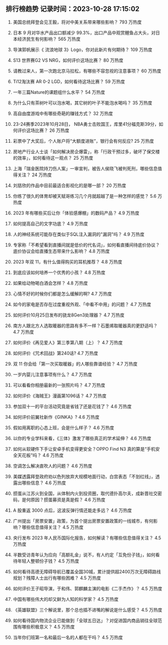 
## 排行榜趋势 记录时间：2023-10-28 17:15:02
  
  1. 美国总统拜登会见王毅，将对中美关系带来哪些影响？ 793 万热度
    
  2. 日本 9 月对华水产品出口额减少 99.3%，出口产品中观赏鲤鱼占大头，对日本经济民生有何影响？ 565 万热度
    
  3. 导演郭帆展示《 流浪地球 3》Logo，你对此新片有何期待？ 109 万热度
    
  4. S13 世界赛G2 VS NRG，如何评价这场比赛？ 80 万热度
    
  5. 请教过来人，第一次跑北京马拉松，有哪些不容忽视的注意事项？ 60 万热度
    
  6. Ti12淘汰赛 AR 0-2 LGD，如何看待这场比赛？ 59 万热度
    
  7. 一年三篇Nature的课题组什么水平？ 54 万热度
    
  8. 为什么只有茶树叶可以泡水喝，其它树的叶子不能泡水喝吗？ 35 万热度
    
  9. 高自由度游戏中有哪些奇葩的赚钱方式？ 32 万热度
    
  10. 23-24赛季2023年10月28日， NBA勇士击败国王，库里41分福克斯39分，如何评价这场比赛？ 26 万热度
    
  11. 彩票中了大奖后，个人账户将“大额度进账”，银行会有何反应? 25 万热度
    
  12. 房地产行业人士谈「如何解决房企爆雷」，称「行政干预过多，破坏了保交楼的效率」，如何看待这一观点？ 25 万热度
    
  13. 上海「瑞金医院持刀伤人案」一审宣判，被告人侯晓飞被判死刑，哪些信息值得关注？ 24 万热度
    
  14. 刘慈欣的作品中目前最适合影视化的是哪一部？ 20 万热度
    
  15. 你练了很久的体育却被天赋哥练习几个月就超越了是一种怎样的感觉？ 5.6 万热度
    
  16. 2023 年有哪些买后让你「体验感爆棚」的数码产品？ 4.9 万热度
    
  17. 如何提高自己的文字功底？ 4.9 万热度
    
  18. 人的神经系统可能存在类似于SQL注入漏洞的"漏洞"吗？ 4.9 万热度
    
  19. 专家称「不希望看到直播间就是低价的代名词」，如何看直播间待底价协议？底价协议会给直播生态带来什么影响？ 4.8 万热度
    
  20. 2023 年双 11，有什么值得购买的耳机推荐？ 4.8 万热度
    
  21. 到底应该如何培养一个优秀的小孩？ 4.8 万热度
    
  22. 如果给动物喝白酒会怎样？ 4.8 万热度
    
  23. 心情不好的时候你们都是怎么缓解的啊? 4.7 万热度
    
  24. 如今的家电是否存在过度重视外观、「中看不中用」的问题？ 4.7 万热度
    
  25. 如何评价10月25日发布的骁龙8Gen3处理器？ 4.7 万热度
    
  26. 南方人跟北方人选取暖器的思路有多不一样？石墨烯取暖器真的更舒适吗？ 4.7 万热度
    
  27. 如何评价《再见爱人》第三季第八期（上）？ 4.7 万热度
    
  28. 如何评价《咒术回战》第240话? 4.7 万热度
    
  29. 双 11 你会给「第一次买取暖器」的人哪些靠谱经验？ 4.7 万热度
    
  30. 一岁内婴儿注意事项有什么？ 4.7 万热度
    
  31. 可以看看你相册最新的一张照片吗？ 4.7 万热度
    
  32. 如何评价《海贼王》漫画第1096话？ 4.7 万热度
    
  33. 参加双十一的平台活动究竟是省钱了还是花钱了？ 4.6 万热度
    
  34. 如何评价前翼社新作《GINKA》? 4.6 万热度
    
  35. 假如用离职的心态上班，会是什么样子？ 4.6 万热度
    
  36. 以你的专业学科来看，《三体》激发了哪些真正的学术延伸？ 4.6 万热度
    
  37. 如何从软硬件下手让安卓手机变得更安全？OPPO Find N3 真的算是“手机安全天花板”吗？ 4.6 万热度
    
  38. 空调怎么解决直吹人的问题？ 4.6 万热度
    
  39. 美媒透露拜登政府劝以色列放弃大规模地面行动，白宫表态「不划红线」，透露出哪些信息？ 4.6 万热度
    
  40. 掼蛋从江苏火到全国，从体制内火到投资圈，取代德扑高尔夫，成新晋社交密码，是何原因？掼蛋募资是真是假？ 4.6 万热度
    
  41. A 股重返 3000 点后，这波反弹行情还能走多远？ 4.6 万热度
    
  42. 广州提出「房票安置」政策，为首个提出房票安置政策的一线城市，有何影响？哪些信息值得关注？ 4.5 万热度
    
  43. 央行发布 2023 年人民币国际化报告，如何解读？有哪些信息值得关注？ 4.5 万热度
    
  44. 半数受访青年认为应向「高额礼金」说不，有人约定「互免份子钱」，如何看待年轻人整顿份子钱？ 4.5 万热度
    
  45. 如何看待高德无障碍导航已覆盖全国30城，累计提供超2400万次无障碍路线规划？残障人士出行有哪些困难？ 4.5 万热度
    
  46. 如何评价王子昭导演，于和伟、郭麒麟主演的电影《二手杰作》？ 4.5 万热度
    
  47. 中国有哪些伟大的却又鲜为人知的科学家？ 4.5 万热度
    
  48. 《英雄联盟》三个解说里，那个总也插不进嘴的解说是什么感受？ 4.5 万热度
    
  49. 如何看待国内物流企业已能做到「全球五日达」？对促进国内商品销往全球范围有哪些积极意义？ 4.5 万热度
    
  50. 当年你们班第一名和最后一名的人都在干吗？ 4.5 万热度
    
